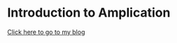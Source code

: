 # Introduction to Amplication

[Click here to go to my blog](https://dev.to/learnearnfun/introduction-to-amplication-4k2i)
